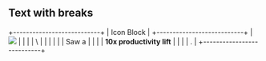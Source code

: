 ## Text with breaks

+---------------------------+
| Icon Block                |
+---------------------------+
| ![][image0]               |
|                           |
| \                         |
|                           |
|                           |
| Saw a&#x20;               |
|                           |
| **10x productivity lift** |
|                           |
| .                         |
+---------------------------+

[image0]: about:blank
